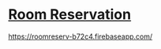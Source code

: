 # [Room Reservation](http://lbd-react.creative-tim.com/)

https://roomreserv-b72c4.firebaseapp.com/
